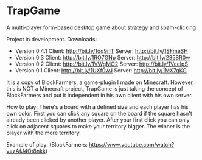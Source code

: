 # TrapGame
A multi-player form-based desktop game about strategy and spam-clicking

Project in development. Downloads:

  - Version 0.4.1 Client: http://bit.ly/1oq9rIT Server: http://bit.ly/1SFmeSH
  - Version 0.3 Client: http://bit.ly/1RO7GNp Server: http://bit.ly/235SR0w
  - Version 0.2 Client: http://bit.ly/1VWgMO2 Server: http://bit.ly/1VcelpS
  - Version 0.1 Client: http://bit.ly/1UXf0wJ Server: http://bit.ly/1MX7qKG

It is a copy of BlockFarmers, a game-plugin I made on Minecraft.
However, this is NOT a Minecraft project, TrapGame is just taking
the concept of BlockFarmers and put it independent in his own client
with his own server.

How to play:
There's a board with a defined size and each player has his own color.
First you can click any square on the board if the square hasn't already
been clicked by another player. After your first click you can only click
on adjacent squares to make your territory bigger. The winner is the player
with the more territory.

Example of play: (BlockFarmers: https://www.youtube.com/watch?v=zAfJ4Ot8nkk)



